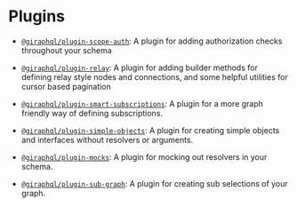 # Plugins

- [`@giraphql/plugin-scope-auth`](scope-auth.md): A plugin for adding authorization checks
  throughout your schema

- [`@giraphql/plugin-relay`](relay.md): A plugin for adding builder methods for defining relay style
  nodes and connections, and some helpful utilities for cursor based pagination

- [`@giraphql/plugin-smart-subscriptions`](smart-subscriptions.md): A plugin for a more graph
  friendly way of defining subscriptions.

- [`@giraphql/plugin-simple-objects`](simple-objects.md): A plugin for creating simple objects and
  interfaces without resolvers or arguments.

- [`@giraphql/plugin-mocks`](mocks.md): A plugin for mocking out resolvers in your schema.

- [`@giraphql/plugin-sub-graph`](sub-graph.md): A plugin for creating sub selections of your graph.
